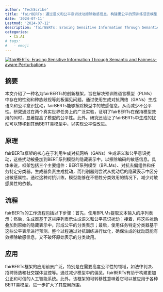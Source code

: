 ```yaml
---
author: 'TechScribe'
title: 'fairBERTs：通过语义和公平意识扰动擦除敏感信息，构建更公平的预训练语言模型'
date: '2024-07-11'
Lastmod: '2024-07-12'
description: 'fairBERTs: Erasing Sensitive Information Through Semantic and Fairness-aware Perturbations'
categories:
  - CS.AI
# tags:
#   - emoji
---
```


[![fairBERTs: Erasing Sensitive Information Through Semantic and Fairness-aware Perturbations](https://arxiv-research-1301205113.cos.ap-guangzhou.myqcloud.com/images/2407.08189v1.pdf_0.jpg)](https://arxiv.org/abs/2407.08189v1)

## 摘要

本文介绍了一种名为fairBERTs的创新框架，旨在解决预训练语言模型（PLMs）中存在的性别和种族歧视等刻板偏见问题。通过使用生成对抗网络（GANs）生成语义和公平意识扰动，fairBERTs能够擦除模型中的敏感信息，从而减少不公平性。研究通过在两个真实世界任务上的广泛实验，证明了fairBERTs在保持模型效用的同时，显著提高了模型的公平性。此外，研究还验证了fairBERTs中生成的扰动可以转移到其他BERT类模型中，以实现公平性改进。<!--more-->

## 原理

fairBERTs框架的核心在于利用生成对抗网络（GANs）生成语义和公平意识扰动，这些扰动被叠加到BERT系列模型的隐藏表示中，以擦除编码的敏感信息。具体来说，框架包括三个主要组件：BERT系列模型（BPLMs）、对抗去偏组件和任务特定分类器。生成器负责生成扰动，而判别器则尝试从扰动后的隐藏表示中区分出敏感属性。通过这种对抗训练，模型能够在不牺牲分类效用的情况下，减少对敏感属性的依赖。

## 流程

fairBERTs的工作流程包括以下步骤：首先，使用BPLMs提取文本输入的序列表示；然后，生成器基于这些序列表示生成语义和公平意识扰动；接着，将这些扰动叠加到原始的隐藏表示中，形成公平的分类表示；最后，使用任务特定分类器基于这些公平表示进行预测。整个过程通过对抗训练进行优化，确保生成的扰动既能有效擦除敏感信息，又不破坏原始表示的分类效用。

## 应用

fairBERTs框架的应用前景广泛，特别是在需要高度公平性的领域，如法律判决、招聘筛选和社交媒体监控等。通过减少模型中的偏见，fairBERTs有助于构建更加公正和可信的人工智能系统。此外，该框架的可转移性意味着它可以被应用于各种BERT类模型，进一步扩大了其应用范围。